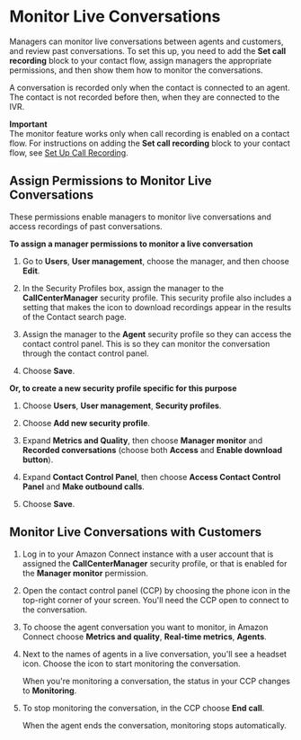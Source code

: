 # Monitor Live Conversations<a name="monitor-conversations"></a>

Managers can monitor live conversations between agents and customers, and review past conversations\. To set this up, you need to add the **Set call recording** block to your contact flow, assign managers the appropriate permissions, and then show them how to monitor the conversations\. 

A conversation is recorded only when the contact is connected to an agent\. The contact is not recorded before then, when they are connected to the IVR\. 

**Important**  
The monitor feature works only when call recording is enabled on a contact flow\. For instructions on adding the **Set call recording** block to your contact flow, see [Set Up Call Recording](set-up-recordings.md)\. 

## Assign Permissions to Monitor Live Conversations<a name="monitor-conversations-permissions"></a>

These permissions enable managers to monitor live conversations and access recordings of past conversations\. 

**To assign a manager permissions to monitor a live conversation**

1. Go to **Users**, **User management**, choose the manager, and then choose **Edit**\.

1. In the Security Profiles box, assign the manager to the **CallCenterManager** security profile\. This security profile also includes a setting that makes the icon to download recordings appear in the results of the Contact search page\. 

1. Assign the manager to the **Agent** security profile so they can access the contact control panel\. This is so they can monitor the conversation through the contact control panel\.

1. Choose **Save**\. 

**Or, to create a new security profile specific for this purpose**

1. Choose **Users**, **User management**, **Security profiles**\. 

1. Choose **Add new security profile**\. 

1. Expand **Metrics and Quality**, then choose **Manager monitor** and **Recorded conversations** \(choose both **Access** and **Enable download button**\)\. 

1. Expand **Contact Control Panel**, then choose **Access Contact Control Panel** and **Make outbound calls**\. 

1. Choose **Save**\. 

## Monitor Live Conversations with Customers<a name="w11aac32b8c11"></a>

1. Log in to your Amazon Connect instance with a user account that is assigned the **CallCenterManager** security profile, or that is enabled for the **Manager monitor** permission\.

1. Open the contact control panel \(CCP\) by choosing the phone icon in the top\-right corner of your screen\. You'll need the CCP open to connect to the conversation\. 

1. To choose the agent conversation you want to monitor, in Amazon Connect choose **Metrics and quality**, **Real\-time metrics**, **Agents**\.

1. Next to the names of agents in a live conversation, you'll see a headset icon\. Choose the icon to start monitoring the conversation\.

   When you're monitoring a conversation, the status in your CCP changes to **Monitoring**\.

1. To stop monitoring the conversation, in the CCP choose **End call**\.

   When the agent ends the conversation, monitoring stops automatically\.